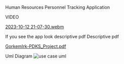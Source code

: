 Human Resources Personnel Tracking Application

VIDEO


[2023-10-12 21-07-30.webm](https://github.com/gorkemirk/PDKS-SYSTEM/assets/57559440/fb65e5c4-6877-44f8-ae9c-c942747560a3)



If you see the app look descriptive pdf
Descriptive pdf


[GorkemIrk-PDKS_Project.pdf](https://github.com/gorkemirk/PDKS-SYSTEM/files/12885097/GorkemIrk-PDKS_Project.pdf)

Uml Diagram
![use case uml](https://github.com/gorkemirk/PDKS-SYSTEM/assets/57559440/15503ccb-fb68-4f8e-a8c0-1f1413ce298e)


